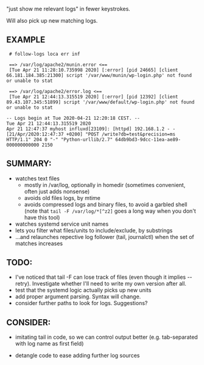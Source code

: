 "just show me relevant logs" in fewer keystrokes.

Will also pick up new matching logs.


## EXAMPLE
```
 # follow-logs loca err inf

 ==> /var/log/apache2/munin.error <==
 [Tue Apr 21 11:28:10.735998 2020] [:error] [pid 24665] [client 66.181.184.385:21300] script '/var/www/munin/wp-login.php' not found or unable to stat

 ==> /var/log/apache2/error.log <==
 [Tue Apr 21 12:44:13.315519 2020] [:error] [pid 12392] [client 89.43.107.345:51899] script '/var/www/default/wp-login.php' not found or unable to stat

-- Logs begin at Tue 2020-04-21 12:20:18 CEST. --
Tue Apr 21 12:44:13.315519 2020
Apr 21 12:47:37 myhost influxd[23109]: [httpd] 192.168.1.2 - - [21/Apr/2020:12:47:37 +0200] "POST /write?db=test&precision=ms HTTP/1.1" 204 0 "-" "Python-urllib/2.7" 64db9bd3-9dcc-11ea-ae89-000000000000 2150

```

## SUMMARY:
- watches text files
  - mostly in /var/log,   optionally in homedir (sometimes convenient, often just adds nonsense)
  - avoids old files logs, by mtime
  - avoids compressed logs and binary files, to avoid a garbled shell (note that `tail -F /var/log/*[^z2]` goes a long way when you don't have this tool)
- watches systemd service unit names
- lets you filter what files/units to include/exclude, by substrings
- ...and relaunches repective log follower (tail, journalctl) when the set of matches increases


## TODO:
- I've noticed that tail -F can lose track of files (even though it implies --retry). Investigate whether I'll need to write my own version after all.
- test that the systemd logic actually picks up new units
- add proper argument parsing. Syntax will change.
- consider further paths to look for logs. Suggestions?

## CONSIDER:
- imitating tail in code, so we can control output better (e.g. tab-separated with log name as first field)

- detangle code to ease adding further log sources


